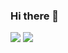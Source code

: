 ### Hi there 👋

![](https://github-readme-stats.vercel.app/api/top-langs/?username=B9R9-s&theme=radical&hide_langs_below=8)
![](https://github-readme-stats.vercel.app/api?username=B9R9-s&show_icons=true&theme=radical&count_private=true)
<!--
**B9R9/B9R9** is a ✨ _special_ ✨ repository because its `README.md` (this file) appears on your GitHub profile.

Here are some ideas to get you started:

- 🔭 I’m currently working on ...
- 🌱 I’m currently learning ...
- 👯 I’m looking to collaborate on ...
- 🤔 I’m looking for help with ...
- 💬 Ask me about ...
- 📫 How to reach me: ...
- 😄 Pronouns: ...
- ⚡ Fun fact: ...
-->
